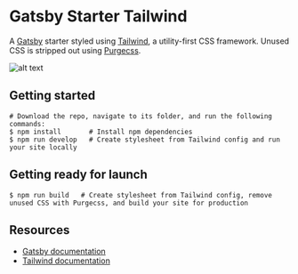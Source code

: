 # Gatsby Starter Tailwind
A [Gatsby](https://www.gatsbyjs.org/) starter styled using [Tailwind](https://tailwindcss.com/), a utility-first CSS framework. Unused CSS is stripped out using [Purgecss](https://purgecss.com/).

![alt text](https://image.ibb.co/nbM0c7/gatsby_starter_tailwind.png "Screenshot of Gatsby Starter Tailwind homepage")

## Getting started
```
# Download the repo, navigate to its folder, and run the following commands:
$ npm install       # Install npm dependencies
$ npm run develop   # Create stylesheet from Tailwind config and run your site locally
```

## Getting ready for launch
```
$ npm run build   # Create stylesheet from Tailwind config, remove unused CSS with Purgecss, and build your site for production
```

## Resources
* [Gatsby documentation](https://www.gatsbyjs.org/docs/)
* [Tailwind documentation](https://tailwindcss.com/docs/what-is-tailwind/)